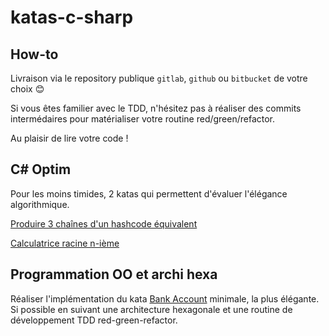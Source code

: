 # katas-c-sharp

## How-to

Livraison via le repository publique `gitlab`, `github` ou `bitbucket` de votre choix 😊

Si vous êtes familier avec le TDD, n'hésitez pas à réaliser des commits intermédaires pour matérialiser votre routine red/green/refactor.

Au plaisir de lire votre code !

## C\# Optim
Pour les moins timides, 2 katas qui permettent d'évaluer l'élégance algorithmique.

[Produire 3 chaînes d'un hashcode équivalent](/optim-SameHashCode)

[Calculatrice racine n-ième](/optim-nthRoot)

## Programmation OO et archi hexa

Réaliser l'implémentation du kata [Bank Account](/BankAccount) minimale, la plus élégante. Si possible en suivant une architecture hexagonale et une routine de développement TDD red-green-refactor.

